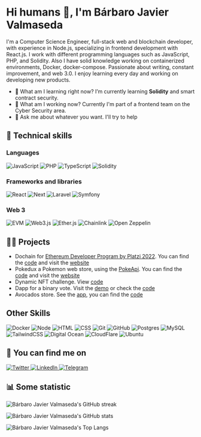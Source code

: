 # Hi humans 👋, I'm Bárbaro Javier Valmaseda

I'm a Computer Science Engineer, full-stack web and blockchain developer, with experience in Node.js, specializing in frontend development with React.js. I work with different programming languages such as JavaScript, PHP, and Solidity. Also I have solid knowledge working on containerized environments, Docker, docker-compose. Passionate about writing, constant improvement, and web 3.0. I enjoy learning every day and working on developing new products. 

- 🌱 What am I learning right now? I’m currently learning **Solidity** and smart contract security.
- 👷 What am I working now? Currently I'm part of a frontend team on the Cyber Security area.
- 💬 Ask me about whatever you want. I'll try to help
  


## 🎯 Technical skills
### Languages
![JavaScript][JavaScript-Badge]
![PHP][PHP-Badge]
![TypeScript][TypeScript-Badge]
![Solidity][Solidity-Badge]
### Frameworks and libraries
![React][React-Badge]
![Next][Next-Badge]
![Laravel][Laravel-badge]
![Symfony][Symfony-Badge]
### Web 3
![EVM][EVM]
![Web3.js][Web3.js]
![Ether.js][Ether.js-Badge]
![Chainlink][Chainlink]
![Open Zeppelin][OpenZeppelin]

## 👨‍💻 Projects
- Dochain for [Ethereum Developer Program by Platzi 2022][eth-dev-program-url]. You can find the [code][Dochain-repo] and visit the [website][Dochain-url]
- Pokedux a Pokemon web store, using the [PokeApi][PokeApi-url]. You can find the [code][Pokedux-repo] and visit the [website][Pokedux-url]
- Dynamic NFT challenge. View [code][platziRetoNFT]
- Dapp for a binary vote. Visit the [demo][Web3-url] or check the [code][Web3-repo]
- Avocados store. See the [app][Avocado-url], you can find the [code][Avocado-repo]

## Other Skills
![Docker][Docker]
![Node][Node]
![HTML][HTML5]
![CSS][CSS3]
![Git][GIT]
![GitHub][GitHub]
![Postgres][Postgre-badge]
![MySQL][MySQL-Bagde]
![TailwindCSS][Tailwind-Badge]
![Digital Ocean][DigitalOcean-Badge]
![CloudFlare][Cloudflare]
![Ubuntu][Ubuntu]

## 🔗 You can find me on

  <a target="_blank" href="https://twitter.com/bjvalmaseda" title="bjvalmaseda on Twitter">
    <img src="https://img.shields.io/badge/Twitter-%231DA1F2.svg?style=for-the-badge&logo=Twitter&logoColor=white" alt="Twitter">
  </a>
  <a target="_blank" href="https://linkedin.com/in/bjvalmaseda" title="Bárbaro Javier Valmaseda">
    <img src="https://img.shields.io/badge/linkedin-%230077B5.svg?style=for-the-badge&logo=linkedin&logoColor=white" alt="LinkedIn">
  </a>
  <a target="_blank" href="https://t.me/bjvalmaseda" title="bjvalmaseda on Telegram">
    <img src="https://img.shields.io/badge/Telegram-2CA5E0?style=for-the-badge&logo=telegram&logoColor=white" alt="Telegram">
  </a>


## 📊 Some statistic
![Bárbaro Javier Valmaseda's GitHub streak][GitHub Streak]

![Bárbaro Javier Valmaseda's GitHub stats][GitHub Stats]

![Bárbaro Javier Valmaseda's Top Langs][Top langs]


<!-- MARKDOWN LINKS & IMAGES -->
<!-- https://www.markdownguide.org/basic-syntax/#reference-style-links -->
[eth-dev-program-url]: https://platzi.com/cursos/ethereum-dev-program/
[Dochain-repo]: https://github.com/Dochain1
[Dochain-url]: https://dochain.vercel.app/
[PHP-Badge]: https://img.shields.io/badge/php-%23777BB4.svg?style=for-the-badge&logo=php&logoColor=white
[JavaScript-Badge]: https://img.shields.io/badge/javascript-%23323330.svg?style=for-the-badge&logo=javascript&logoColor=%23F7DF1E
[Solidity-Badge]: https://img.shields.io/badge/Solidity-%23363636.svg?style=for-the-badge&logo=solidity&logoColor=white
[TypeScript-Badge]: https://img.shields.io/badge/typescript-%23007ACC.svg?style=for-the-badge&logo=typescript&logoColor=white
[MySQL-Bagde]: https://img.shields.io/badge/mysql-%2300f.svg?style=for-the-badge&logo=mysql&logoColor=white
[Postgre-badge]: https://img.shields.io/badge/postgres-%23316192.svg?style=for-the-badge&logo=postgresql&logoColor=white
[React-Badge]: https://img.shields.io/badge/react-%2320232a.svg?style=for-the-badge&logo=react&logoColor=%2361DAFB
[Laravel-badge]: https://img.shields.io/badge/laravel-%23FF2D20.svg?style=for-the-badge&logo=laravel&logoColor=white
[Symfony-Badge]: https://img.shields.io/badge/symfony-%23000000.svg?style=for-the-badge&logo=symfony&logoColor=white
[DigitalOcean-Badge]: https://img.shields.io/badge/DigitalOcean-%230167ff.svg?style=for-the-badge&logo=digitalOcean&logoColor=white
[Tailwind-Badge]: https://img.shields.io/badge/tailwindcss-%2338B2AC.svg?style=for-the-badge&logo=tailwind-css&logoColor=white
[Next-Badge]: https://img.shields.io/badge/next.js-000000?style=for-the-badge&logo=nextdotjs&logoColor=white
[Ether.js-Badge]: https://img.shields.io/badge/Ethers.js-7A98FB?style=for-the-badge&logo=Ethers.js&logoColor=white
[Web3.js]:https://img.shields.io/badge/web3.js-bdbfc0?style=for-the-badge&logo=web3.js&logoColor=f06823
[Chainlink]: https://img.shields.io/badge/Chainlink-375BD2?style=for-the-badge&logo=Chainlink&logoColor=white
[OpenZeppelin]: https://img.shields.io/badge/OpenZeppelin-65aef8?&style=for-the-badge&logo=OpenZeppelin&logoColor=white
[EVM]: https://img.shields.io/badge/EVM-3C3C3D?style=for-the-badge&logo=Ethereum&logoColor=white
[Pokedux-repo]: https://github.com/cubancodepath/pokedux
[Pokedux-url]: https://pokedux.bjvalmaseda.xyz
[PokeApi-url]: https://pokeapi.co
[platziRetoNFT]: https://github.com/cubancodepath/platziretoDNFT
[Web3-url]: https://web3challenge.bjvalmaseda.xyz/
[Web3-repo]: https://github.com/cubancodepath/platzi-web3-libs
[Avocado-repo]: https://github.com/cubancodepath/avocado-nextjs
[Avocado-url]: http://avocado-store.bjvalmaseda.xyz/
[HTML5]:https://img.shields.io/badge/html5-%23E34F26.svg?style=for-the-badge&logo=html5&logoColor=white
[CSS3]:https://img.shields.io/badge/css3-%231572B6.svg?style=for-the-badge&logo=css3&logoColor=white
[GIT]: https://img.shields.io/badge/git%20-%23F05033.svg?&style=for-the-badge&logo=git&logoColor=white
[Node]: https://img.shields.io/badge/node.js%20-%2343853D.svg?&style=for-the-badge&logo=node.js&logoColor=white
[Docker]: https://img.shields.io/badge/docker%20-%230db7ed.svg?&style=for-the-badge&logo=docker&logoColor=white
[GitHub]: https://img.shields.io/badge/github%20-%23121011.svg?&style=for-the-badge&logo=github&logoColor=white
[Cloudflare]: https://img.shields.io/badge/Cloudflare-F38020?style=for-the-badge&logo=Cloudflare&logoColor=white
[Ubuntu]: https://img.shields.io/badge/Ubuntu-E95420?style=for-the-badge&logo=ubuntu&logoColor=white

<!--GitHub Stats-->
[GitHub Streak]: https://streak-stats.demolab.com?user=cubancodepath&theme=dark&ring=294CC6&fire=294CC6&currStreakLabel=294CC6
[GitHub Stats]: https://github-readme-stats-bjvalmaseda.vercel.app//api?username=cubancodepath&show_icons=true&count_private=true&theme=THEME_NAME&title_color=294CC6&icon_color=294CC6&text_color=9f9f9f&bg_color=151515
[Top langs]: https://github-readme-stats-bjvalmaseda.vercel.app//api/top-langs/?username=cubancodepath&layout=compact&title_color=294CC6&icon_color=294CC6&text_color=9f9f9f&bg_color=151515

